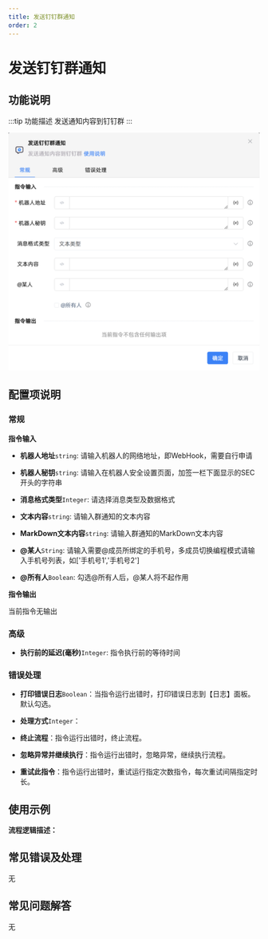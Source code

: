 ```yaml
---
title: 发送钉钉群通知
order: 2
---
```


# 发送钉钉群通知

## 功能说明

:::tip 功能描述
发送通知内容到钉钉群
:::

![发送钉钉群通知](../../../assets/发送钉钉群通知_command.png)

## 配置项说明

### 常规

**指令输入**

- **机器人地址**`string`: 请输入机器人的网络地址，即WebHook，需要自行申请

- **机器人秘钥**`string`: 请输入在机器人安全设置页面，加签一栏下面显示的SEC开头的字符串

- **消息格式类型**`Integer`: 请选择消息类型及数据格式

- **文本内容**`string`: 请输入群通知的文本内容

- **MarkDown文本内容**`string`: 请输入群通知的MarkDown文本内容

- **@某人**`String`: 请输入需要@成员所绑定的手机号，多成员切换编程模式请输入手机号列表，如['手机号1','手机号2']

- **@所有人**`Boolean`: 勾选@所有人后，@某人将不起作用


**指令输出**

当前指令无输出

### 高级

- **执行前的延迟(毫秒)**`Integer`: 指令执行前的等待时间

### 错误处理

- **打印错误日志**`Boolean`：当指令运行出错时，打印错误日志到【日志】面板。默认勾选。

- **处理方式**`Integer`：

 - **终止流程**：指令运行出错时，终止流程。

 - **忽略异常并继续执行**：指令运行出错时，忽略异常，继续执行流程。

 - **重试此指令**：指令运行出错时，重试运行指定次数指令，每次重试间隔指定时长。

## 使用示例

**流程逻辑描述：** 

## 常见错误及处理

无

## 常见问题解答

无

